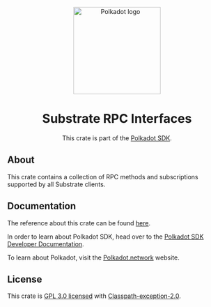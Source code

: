 <div align="center">

<img
alt="Polkadot logo" width="200"
src="https://raw.githubusercontent.com/paritytech/polkadot-sdk/rzadp/readmes/docs/images/Polkadot_Logo_Horizontal_Pink_BlackOnWhite.png">

# Substrate RPC Interfaces

This crate is part of the [Polkadot SDK](https://github.com/paritytech/polkadot-sdk/).

</div>

## About

This crate contains a collection of RPC methods and subscriptions supported by all Substrate clients.

## Documentation

The reference about this crate can be found [here](https://paritytech.github.io/polkadot-sdk/master/sc_rpc_spec_v2).

In order to learn about Polkadot SDK, head over to the [Polkadot SDK Developer Documentation](https://paritytech.github.io/polkadot-sdk/master/polkadot_sdk_docs/index.html).

To learn about Polkadot, visit the [Polkadot.network](https://polkadot.network/) website.

## License

This crate is [GPL 3.0 licensed](https://spdx.org/licenses/GPL-3.0-or-later.html) with [Classpath-exception-2.0](https://spdx.org/licenses/Classpath-exception-2.0.html).
